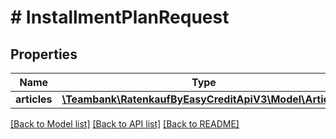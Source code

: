 # # InstallmentPlanRequest

## Properties

Name | Type | Description | Notes
------------ | ------------- | ------------- | -------------
**articles** | [**\Teambank\RatenkaufByEasyCreditApiV3\Model\Article[]**](Article.md) |  | [optional]

[[Back to Model list]](../../README.md#models) [[Back to API list]](../../README.md#endpoints) [[Back to README]](../../README.md)
